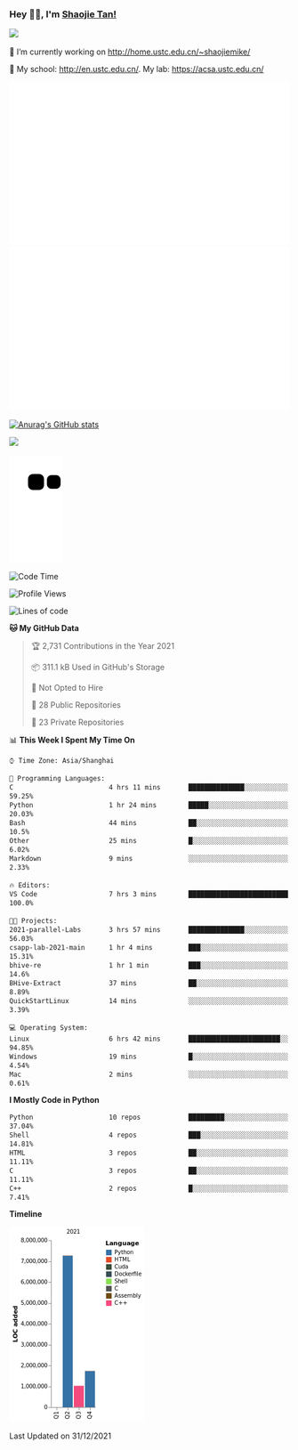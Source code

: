 

<!--
**Kirrito-k423/Kirrito-k423** is a ✨ _special_ ✨ repository because its `README.md` (this file) appears on your GitHub profile.

Here are some ideas to get you started:

- 🔭 I’m currently working on ...
- 🌱 I’m currently learning ...
- 👯 I’m looking to collaborate on ...
- 🤔 I’m looking for help with ...
- 💬 Ask me about ...
- 📫 How to reach me: ...
- 😄 Pronouns: ...
- ⚡ Fun fact: ...
-->
### Hey 👋🏽, I'm [Shaojie Tan!](http://home.ustc.edu.cn/~shaojiemike/about)

![](https://visitor-badge.glitch.me/badge?page_id=Kirrito-k423.Kirrito-k423)

🔭 I’m currently working on http://home.ustc.edu.cn/~shaojiemike/

👯 My school: http://en.ustc.edu.cn/. My lab: https://acsa.ustc.edu.cn/

![](https://github.com/Kirrito-k423/github-stats/blob/master/generated/overview.svg)
![](https://github.com/Kirrito-k423/github-stats/blob/master/generated/languages.svg)

[![Anurag's GitHub stats](https://github-readme-stats.vercel.app/api?username=Kirrito-k423&theme=flag-india&show_icons=true&hide=stars,prs,issues,contribs)](https://github.com/anuraghazra/github-readme-stats)

![](https://github-profile-summary-cards.vercel.app/api/cards/profile-details?username=Kirrito-k423&theme=vue)

![snake gif](https://github.com/Kirrito-k423/Kirrito-k423/blob/output/github-contribution-grid-snake.svg)

<!--START_SECTION:waka-->
![Code Time](http://img.shields.io/badge/Code%20Time-45%20hrs%2037%20mins-blue)

![Profile Views](http://img.shields.io/badge/Profile%20Views-55-blue)

![Lines of code](https://img.shields.io/badge/From%20Hello%20World%20I%27ve%20Written-10%20Million%20lines%20of%20code-blue)

**🐱 My GitHub Data** 

> 🏆 2,731 Contributions in the Year 2021
 > 
> 📦 311.1 kB Used in GitHub's Storage 
 > 
> 🚫 Not Opted to Hire
 > 
> 📜 28 Public Repositories 
 > 
> 🔑 23 Private Repositories  
 > 
📊 **This Week I Spent My Time On** 

```text
⌚︎ Time Zone: Asia/Shanghai

💬 Programming Languages: 
C                        4 hrs 11 mins       ██████████████░░░░░░░░░░░   59.25% 
Python                   1 hr 24 mins        █████░░░░░░░░░░░░░░░░░░░░   20.03% 
Bash                     44 mins             ██░░░░░░░░░░░░░░░░░░░░░░░   10.5% 
Other                    25 mins             █░░░░░░░░░░░░░░░░░░░░░░░░   6.02% 
Markdown                 9 mins              ░░░░░░░░░░░░░░░░░░░░░░░░░   2.33%

🔥 Editors: 
VS Code                  7 hrs 3 mins        █████████████████████████   100.0%

🐱‍💻 Projects: 
2021-parallel-Labs       3 hrs 57 mins       ██████████████░░░░░░░░░░░   56.03% 
csapp-lab-2021-main      1 hr 4 mins         ███░░░░░░░░░░░░░░░░░░░░░░   15.31% 
bhive-re                 1 hr 1 min          ███░░░░░░░░░░░░░░░░░░░░░░   14.6% 
BHive-Extract            37 mins             ██░░░░░░░░░░░░░░░░░░░░░░░   8.89% 
QuickStartLinux          14 mins             ░░░░░░░░░░░░░░░░░░░░░░░░░   3.39%

💻 Operating System: 
Linux                    6 hrs 42 mins       ███████████████████████░░   94.85% 
Windows                  19 mins             █░░░░░░░░░░░░░░░░░░░░░░░░   4.54% 
Mac                      2 mins              ░░░░░░░░░░░░░░░░░░░░░░░░░   0.61%

```

**I Mostly Code in Python** 

```text
Python                   10 repos            █████████░░░░░░░░░░░░░░░░   37.04% 
Shell                    4 repos             ███░░░░░░░░░░░░░░░░░░░░░░   14.81% 
HTML                     3 repos             ██░░░░░░░░░░░░░░░░░░░░░░░   11.11% 
C                        3 repos             ██░░░░░░░░░░░░░░░░░░░░░░░   11.11% 
C++                      2 repos             █░░░░░░░░░░░░░░░░░░░░░░░░   7.41%

```


**Timeline**

![Chart not found](https://raw.githubusercontent.com/Kirrito-k423/Kirrito-k423/main/charts/bar_graph.png) 


 Last Updated on 31/12/2021
<!--END_SECTION:waka-->

